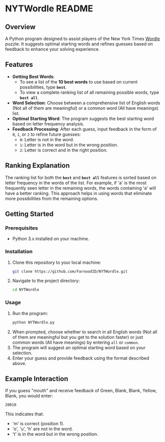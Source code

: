# NYTWordle README

## Overview
A Python program designed to assist players of the New York Times [Wordle](https://www.nytimes.com/games/wordle/index.html) puzzle. It suggests optimal starting words and refines guesses based on feedback to enhance your solving experience.

## Features
- **Getting Best Words**: 
  - To see a list of the **10 best words** to use based on current possibilities, type **`best`**.
  - To view a complete ranking list of all remaining possible words, type **`best all`**.
- **Word Selection**: Choose between a comprehensive list of English words (Not all of them are meaningful) or a common word (All have meanings) list.
- **Optimal Starting Word**: The program suggests the best starting word based on letter frequency analysis.
- **Feedback Processing**: After each guess, input feedback in the form of `0`, `1`, or `2` to refine future guesses:
  - `0`: Letter is not in the word.
  - `1`: Letter is in the word but in the wrong position.
  - `2`: Letter is correct and in the right position.

## Ranking Explanation
The ranking list for both the **`best`** and **`best all`** features is sorted based on letter frequency in the words of the list. For example, if 'a' is the most frequently seen letter in the remaining words, the words containing 'a' will have a better ranking. This approach helps in using words that eliminate more possibilities from the remaining options.

## Getting Started

### Prerequisites
- Python 3.x installed on your machine.

### Installation
1. Clone this repository to your local machine:
   ```bash
   git clone https://github.com/FarnoodID/NYTWordle.git
   ```
2. Navigate to the project directory:
   ```bash
   cd NYTWordle
   ```
### Usage
1. Run the program:
   ```bash
   python NYTWordle.py
   ```
2. When prompted, choose whether to search in all English words (Not all of them are meaningful but you get to the solution faster) or just common words (All have meanings) by entering ``all`` or ``common``.
3. The program will suggest an optimal starting word based on your selection.
4. Enter your guess and provide feedback using the format described above.
## Example Interaction
If you guess "mouth" and receive feedback of Green, Blank, Blank, Yellow, Blank, you would enter:
  ```text
  20010
  ```
This indicates that:
  - 'm' is correct (position 1).
  - 'o', 'u', 'h' are not in the word.
  - 't' is in the word but in the wrong position.
